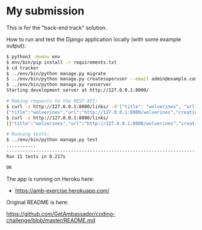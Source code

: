 # My submission

This is for the "back-end track" solution.

How to run and test the Django application locally (with some example output):

```bash
$ python3 -mvenv env
$ env/bin/pip install -r requirements.txt
$ cd tracker
$ ../env/bin/python manage.py migrate
$ ../env/bin/python manage.py createsuperuser --email admin@example.com --username admin
$ ../env/bin/python manage.py runserver
Starting development server at http://127.0.0.1:8000/

# Making requests to the REST API:
$ curl -s http://127.0.0.1:8000/links/ -d'{"title": "wolverines", "url": "http://127.0.0.1:8000/wolverines"}' -H "Content-type: application/json"
{"title":"wolverines","url":"http://127.0.0.1:8000/wolverines","creation_date":"2019-02-15T22:28:22.340138Z","last_modified_date":"2019-02-15T22:28:22.340180Z"}
$ curl -s http://127.0.0.1:8000/links/
[{"title":"wolverines","url":"http://127.0.0.1:8000/wolverines","creation_date":"2019-02-15T22:28:22.340138Z","last_modified_date":"2019-02-15T22:28:22.340180Z","clicks":0}]

# Running tests:
$ ../env/bin/python manage.py test
...........
----------------------------------------------------------------------
Ran 11 tests in 0.217s

OK
```

The app is running on Heroku here:

* https://amb-exercise.herokuapp.com/

Original README is here:

https://github.com/GetAmbassador/coding-challenge/blob/master/README.md
